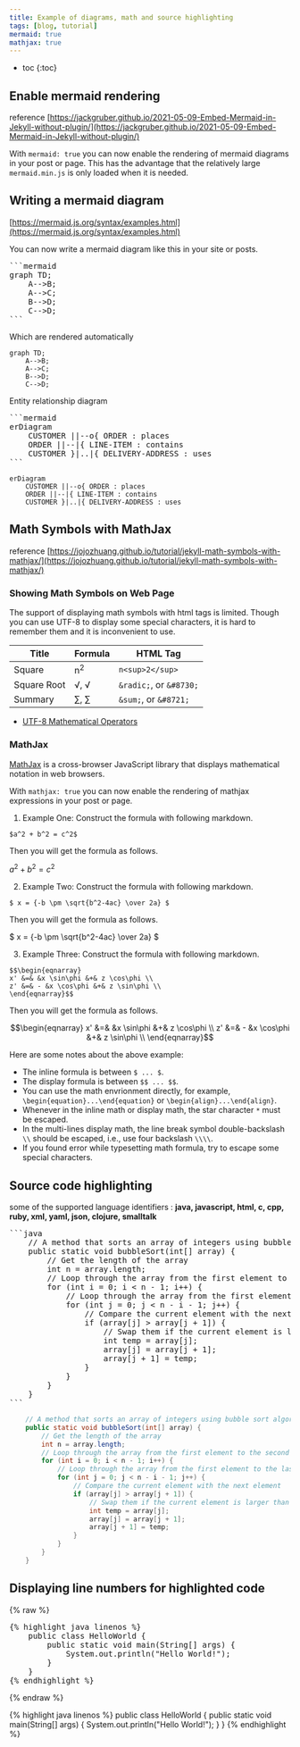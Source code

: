 ```yaml
---
title: Example of diagrams, math and source highlighting 
tags: [blog, tutorial]
mermaid: true
mathjax: true
---
```


* toc
{:toc}

## Enable mermaid rendering

reference [https://jackgruber.github.io/2021-05-09-Embed-Mermaid-in-Jekyll-without-plugin/](https://jackgruber.github.io/2021-05-09-Embed-Mermaid-in-Jekyll-without-plugin/)

With `mermaid: true` you can now enable the rendering of mermaid diagrams in your post or page.
This has the advantage that the relatively large `mermaid.min.js` is only loaded when it is needed.

## Writing a mermaid diagram

[https://mermaid.js.org/syntax/examples.html](https://mermaid.js.org/syntax/examples.html)

You can now write a mermaid diagram like this in your site or posts.

<pre>
```mermaid
graph TD;
    A-->B;
    A-->C;
    B-->D;
    C-->D;
```  
</pre> 

Which are rendered automatically

```mermaid
graph TD;
    A-->B;
    A-->C;
    B-->D;
    C-->D;
```

Entity relationship diagram 

<pre>
```mermaid
erDiagram
    CUSTOMER ||--o{ ORDER : places
    ORDER ||--|{ LINE-ITEM : contains
    CUSTOMER }|..|{ DELIVERY-ADDRESS : uses
```  
</pre> 

```mermaid
erDiagram
    CUSTOMER ||--o{ ORDER : places
    ORDER ||--|{ LINE-ITEM : contains
    CUSTOMER }|..|{ DELIVERY-ADDRESS : uses
```

## Math Symbols with MathJax

reference [https://jojozhuang.github.io/tutorial/jekyll-math-symbols-with-mathjax/](https://jojozhuang.github.io/tutorial/jekyll-math-symbols-with-mathjax/)

### Showing Math Symbols on Web Page
The support of displaying math symbols with html tags is limited. Though you can use UTF-8 to display some special characters, it is hard to remember them and it is inconvenient to use.

Title                   | Formula                 | HTML Tag
------------------------|-------------------------|--------------------------------------
Square                  | n<sup>2</sup>           | `n<sup>2</sup>`
Square Root             | &radic;, &#8730;        | `&radic;`, or `&#8730;`
Summary                 | &sum;, &#8721;          | `&sum;`, or `&#8721;`

* [UTF-8 Mathematical Operators](https://www.w3schools.com/charsets/ref_utf_math.asp)

### MathJax
[MathJax](https://www.mathjax.org/) is a cross-browser JavaScript library that displays mathematical notation in web browsers.

With `mathjax: true` you can now enable the rendering of mathjax expressions in your post or page.


1) Example One:
Construct the formula with following markdown.
```raw
$a^2 + b^2 = c^2$
```
Then you will get the formula as follows.

$a^2 + b^2 = c^2$

2) Example Two:
Construct the formula with following markdown.
```raw
$ x = {-b \pm \sqrt{b^2-4ac} \over 2a} $
```
Then you will get the formula as follows.

$ x = {-b \pm \sqrt{b^2-4ac} \over 2a} $

3) Example Three:
Construct the formula with following markdown.
```raw
$$\begin{eqnarray}
x' &=& &x \sin\phi &+& z \cos\phi \\
z' &=& - &x \cos\phi &+& z \sin\phi \\
\end{eqnarray}$$
```
Then you will get the formula as follows.

$$\begin{eqnarray}
x' &=& &x \sin\phi &+& z \cos\phi \\
z' &=& - &x \cos\phi &+& z \sin\phi \\
\end{eqnarray}$$

Here are some notes about the above example:
* The inline formula is between `$ ... $`.
* The display formula is between `$$ ... $$`.
* You can use the math envrionment directly, for example, `\begin{equation}...\end{equation}` or `\begin{align}...\end{align}`.
* Whenever in the inline math or display math, the star character `*` must be escaped.
* In the multi-lines display math, the line break symbol double-backslash `\\` should be escaped, i.e., use four backslash `\\\\`.
* If you found error while typesetting math formula, try to escape some special characters.

## Source code highlighting
some of the supported language identifiers : **java, javascript, html, c, cpp, ruby, xml, yaml, json, clojure, smalltalk**

<pre>
```java
    // A method that sorts an array of integers using bubble sort algorithm
    public static void bubbleSort(int[] array) {
        // Get the length of the array
        int n = array.length;
        // Loop through the array from the first element to the second last element
        for (int i = 0; i < n - 1; i++) {
            // Loop through the array from the first element to the last element that is not sorted yet
            for (int j = 0; j < n - i - 1; j++) {
                // Compare the current element with the next element
                if (array[j] > array[j + 1]) {
                    // Swap them if the current element is larger than the next element
                    int temp = array[j];
                    array[j] = array[j + 1];
                    array[j + 1] = temp;
                }
            }
        }
    }
```
</pre>
```java
    // A method that sorts an array of integers using bubble sort algorithm
    public static void bubbleSort(int[] array) {
        // Get the length of the array
        int n = array.length;
        // Loop through the array from the first element to the second last element
        for (int i = 0; i < n - 1; i++) {
            // Loop through the array from the first element to the last element that is not sorted yet
            for (int j = 0; j < n - i - 1; j++) {
                // Compare the current element with the next element
                if (array[j] > array[j + 1]) {
                    // Swap them if the current element is larger than the next element
                    int temp = array[j];
                    array[j] = array[j + 1];
                    array[j + 1] = temp;
                }
            }
        }
    }
```

## Displaying line numbers for highlighted code 

{% raw %}
<pre>
{% highlight java linenos %}
    public class HelloWorld {
        public static void main(String[] args) {
            System.out.println("Hello World!");
        }
    }
{% endhighlight %}
</pre>
{% endraw %}



{% highlight java linenos %}
    public class HelloWorld {
        public static void main(String[] args) {
            System.out.println("Hello World!");
        }
    }
{% endhighlight %}


